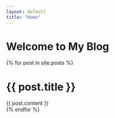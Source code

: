 ```yaml
---
layout: default
title: "Home"
---
```


# Welcome to My Blog

<div>
  {% for post in site.posts %}
    <div>
      <h1>{{ post.title }}</h1> 
      <div>{{ post.content }}</div>
      </div>
  {% endfor %}
</div>
